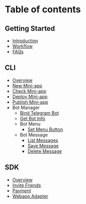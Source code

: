 # Table of contents

## Getting Started

- [Introduction](README.md)
- [Workflow](getting-started/workflow.md)
- [FAQs](getting-started/faqs.md)

## CLI

- [Overview](cli/cli.md)
- [New Mini-app](cli/new.md)
- [Check Mini-app](cli/ls.md)
- [Deploy Mini-app](cli/deploy.md)
- [Publish Mini-app](cli/publish.md)
- Bot Manager
  - [Bind Telegram Bot](cli/commands/bot/register.md)
  - [Get Bot Info](cli/commands/bot/bot.md)
  - Bot Menu
    - [Set Menu Button](cli/commands/bot/menu/set.md)
  - Bot Message
    - [List Messages](cli/commands/bot/message/ls.md)
    - [Save Message](cli/commands/bot/message/save.md)
    - [Delete Message](cli/commands/bot/message/del.md)

## SDK

- [Overview](sdk/overview.md)
- [Invite Friends](sdk/social.md)
- [Payment](sdk/payment.md)
- [Webapp Adapter](sdk/webapp.md)
